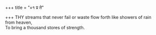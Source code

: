 +++
title = "०१ प्र ते"

+++
THY streams that never fail or waste flow forth like showers of rain from heaven,  
     To bring a thousand stores of strength.